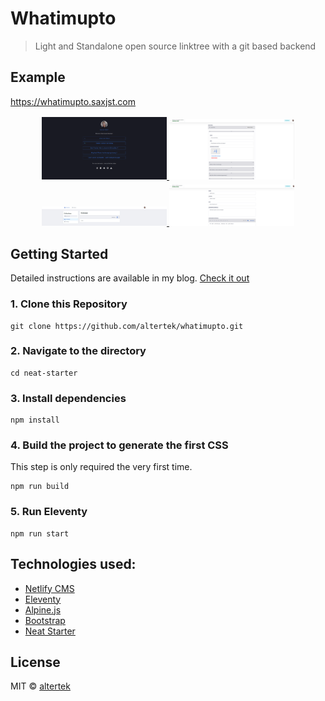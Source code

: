 # Whatimupto

> Light and Standalone open source linktree with a git based backend

## Example

https://whatimupto.saxjst.com

<div align="center">
<a href="https://now.saxjst.com">
	<img src="homepage-whatimupto.png" width="200" title="homepage">
	<img src="backend-whatimupto-01.png" style="margin-top:5px;" width="200" title="homepage">
	<img src="backend-whatimupto-02.png" style="margin-top:5px;" width="200" title="homepage">
	<img src="backend-whatimupto-03.png" style="margin-top:5px;" width="200" title="homepage">

</a>
</div>

## Getting Started

Detailed instructions are available in my blog. [Check it out](https://blog.surjithctly.in/neat-stack-create-a-static-website-with-netlify-cms-eleventy-alpinejs-and-tailwindcss)

### 1\. Clone this Repository

```
git clone https://github.com/altertek/whatimupto.git
```

### 2\. Navigate to the directory

```
cd neat-starter
```

### 3\. Install dependencies

```
npm install
```

### 4\. Build the project to generate the first CSS

This step is only required the very first time.

```
npm run build
```

### 5\. Run Eleventy

```
npm run start
```

## Technologies used:

- [Netlify CMS](https://www.netlifycms.org/)
- [Eleventy](https://www.11ty.dev/)
- [Alpine.js](https://github.com/alpinejs/alpine)
- [Bootstrap](https://getbootstrap.com/)
- [Neat Starter](https://github.com/surjithctly/neat-starter)

## License

MIT © [altertek](https://altertek.org)
